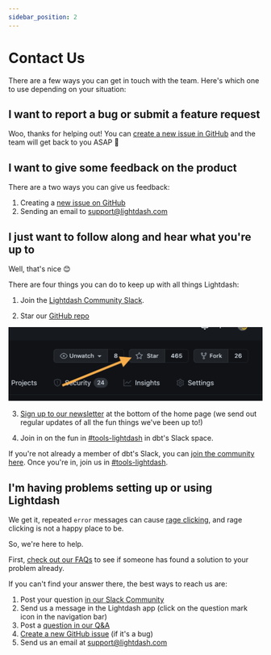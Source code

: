 ```yaml
---
sidebar_position: 2
---
```


# Contact Us

There are a few ways you can get in touch with the team. Here's which one to use depending on your situation:

## I want to report a bug or submit a feature request

Woo, thanks for helping out! You can [create a new issue in GitHub](https://github.com/lightdash/lightdash/issues) and the team will get back to you ASAP 🙂

## I want to give some feedback on the product

There are a two ways you can give us feedback:

1. Creating a [new issue on GitHub](https://github.com/lightdash/lightdash/issues)
2. Sending an email to support@lightdash.com

## I just want to follow along and hear what you're up to

Well, that's nice 😊

There are four things you can do to keep up with all things Lightdash:

1. Join the [Lightdash Community Slack](https://join.slack.com/t/lightdash-community/shared_invite/zt-2wgtavou8-VRhwXI~QbjCAHQs0WBac3w).

2. Star our [GitHub repo](https://github.com/lightdash/lightdash)

![star github action](./assets/star_github_action.png)

3. [Sign up to our newsletter](https://www.lightdash.com/#wf-form-email-form) at the bottom of the home page (we send out regular updates of all the fun things we've been up to!)

4. Join in on the fun in [#tools-lightdash](https://getdbt.slack.com/archives/C026WJE4A69) in dbt's Slack space.

If you're not already a member of dbt's Slack, you can [join the community here](https://www.getdbt.com/community/join-the-community). Once you're in, join us in [#tools-lightdash](https://getdbt.slack.com/archives/C026WJE4A69).

## I'm having problems setting up or using Lightdash

We get it, repeated `error` messages can cause [rage clicking](https://www.fullstory.com/blog/rage-clicks-turn-analytics-into-actionable-insights/), and rage clicking is not a happy place to be.

So, we're here to help.

First, [check out our FAQs](https://github.com/lightdash/lightdash/discussions/categories/q-a) to see if someone has found a solution to your problem already.

If you can't find your answer there, the best ways to reach us are:

1. Post your question [in our Slack Community](https://join.slack.com/t/lightdash-community/shared_invite/zt-2wgtavou8-VRhwXI~QbjCAHQs0WBac3w)
2. Send us a message in the Lightdash app (click on the question mark icon in the navigation bar)
3. Post a [question in our Q&A](https://github.com/lightdash/lightdash/discussions/categories/q-a)
4. [Create a new GitHub issue](https://github.com/lightdash/lightdash/issues) (if it's a bug)
5. Send us an email at support@lightdash.com
